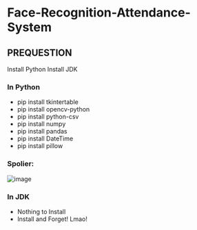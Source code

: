 # Face-Recognition-Attendance-System

## PREQUESTION
Install Python
Install JDK

### In Python
- pip install tkintertable
- pip install opencv-python
- pip install python-csv
- pip install numpy
- pip install pandas
- pip install DateTime
- pip install pillow
### Spolier: <br>
![image](https://user-images.githubusercontent.com/67144582/180590465-787bb841-8d9f-4ba5-b118-e1e798acb5c9.png)<br>


### In JDK
- Nothing to Install 
- Install and Forget! Lmao!
